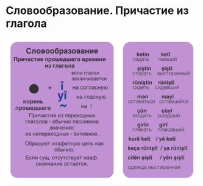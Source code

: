 # Словообразование. Причастие из глагола

![Словообразование. Наречие из глагола](../assets/Прошедшее-время/Словообразование.png)
